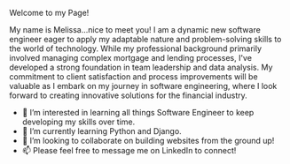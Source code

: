 Welcome to my Page!  

My name is Melissa...nice to meet you! I am a dynamic new software engineer eager to apply my adaptable nature and problem-solving skills to the world of technology. While my professional background primarily involved managing complex mortgage and lending processes, I've developed a strong foundation in team leadership and data analysis. My commitment to client satisfaction and process improvements will be valuable as I embark on my journey in software engineering, where I look forward to creating innovative solutions for the financial industry.

- 👀 I’m interested in learning all things Software Engineer to keep developing my skills over time.
- 🌱 I’m currently learning Python and Django.
- 💞️ I’m looking to collaborate on building websites from the ground up!
- 📫 Please feel free to message me on LinkedIn to connect!

<!---
mlsmoorman/mlsmoorman is a ✨ special ✨ repository because its `README.md` (this file) appears on your GitHub profile.
You can click the Preview link to take a look at your changes.
--->
